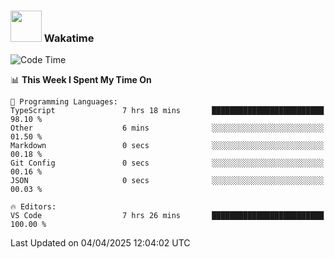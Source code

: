 ### <img src="https://media.giphy.com/media/VgCDAzcKvsR6OM0uWg/giphy.gif" width="50"> Wakatime

  <!--START_SECTION:waka-->
![Code Time](http://img.shields.io/badge/Code%20Time-1%2C534%20hrs%2038%20mins-blue)

📊 **This Week I Spent My Time On** 

```text
💬 Programming Languages: 
TypeScript               7 hrs 18 mins       █████████████████████████   98.10 % 
Other                    6 mins              ░░░░░░░░░░░░░░░░░░░░░░░░░   01.50 % 
Markdown                 0 secs              ░░░░░░░░░░░░░░░░░░░░░░░░░   00.18 % 
Git Config               0 secs              ░░░░░░░░░░░░░░░░░░░░░░░░░   00.16 % 
JSON                     0 secs              ░░░░░░░░░░░░░░░░░░░░░░░░░   00.03 % 

🔥 Editors: 
VS Code                  7 hrs 26 mins       █████████████████████████   100.00 % 
```


 Last Updated on 04/04/2025 12:04:02 UTC
<!--END_SECTION:waka-->
